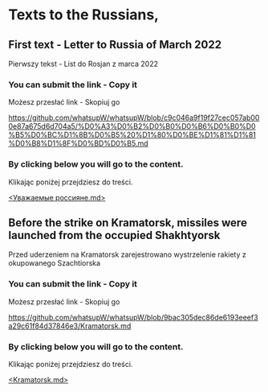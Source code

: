 # Texts to the Russians,

## First text - Letter to Russia of March 2022
Pierwszy tekst - List do Rosjan z marca 2022

### You can submit the link - Copy it
Możesz przesłać link - Skopiuj go

https://github.com/whatsupW/whatsupW/blob/c9c046a9f19f27cec057ab000e87a675d6d704a5/%D0%A3%D0%B2%D0%B0%D0%B6%D0%B0%D0%B5%D0%BC%D1%8B%D0%B5%20%D1%80%D0%BE%D1%81%D1%81%D0%B8%D1%8F%D0%BD%D0%B5.md

### By clicking below you will go to the content.
Klikając poniżej przejdziesz do treści.

[<Уважаемые россияне.md>](<https://github.com/whatsupW/whatsupW/blob/c9c046a9f19f27cec057ab000e87a675d6d704a5/%D0%A3%D0%B2%D0%B0%D0%B6%D0%B0%D0%B5%D0%BC%D1%8B%D0%B5%20%D1%80%D0%BE%D1%81%D1%81%D0%B8%D1%8F%D0%BD%D0%B5.md>)

## Before the strike on Kramatorsk, missiles were launched from the occupied Shakhtyorsk
Przed uderzeniem na Kramatorsk zarejestrowano wystrzelenie rakiety z okupowanego Szachtiorska

### You can submit the link - Copy it
Możesz przesłać link - Skopiuj go

https://github.com/whatsupW/whatsupW/blob/9bac305dec86de6193eeef3a29c61f84d37846e3/Kramatorsk.md

### By clicking below you will go to the content.
Klikając poniżej przejdziesz do treści.

[<Kramatorsk.md>](<https://github.com/whatsupW/whatsupW/blob/9bac305dec86de6193eeef3a29c61f84d37846e3/Kramatorsk.md>)

